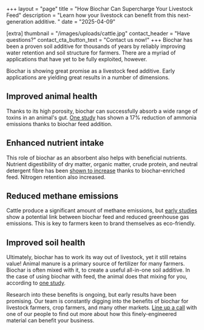 +++
layout = "page"
title = "How Biochar Can Supercharge Your Livestock Feed"
description = "Learn how your livestock can benefit from this next-generation additive. "
date = "2025-04-09"

[extra]
thumbnail = "/images/uploads/cattle.jpg"
contact_header = "Have questions?"
contact_cta_button_text = "Contact us now!"
+++
Biochar has been a proven soil additive for thousands of years by reliably improving water retention and soil structure for farmers. There are a myriad of applications that have yet to be fully exploited, however. 

Biochar is showing great promise as a livestock feed additive. Early applications are yielding great results in a number of dimensions. 

## Improved animal health

Thanks to its high porosity, biochar can successfully absorb a wide range of toxins in an animal's gut. [One study](https://pmc.ncbi.nlm.nih.gov/articles/PMC7552183/) has shown a 17% reduction of ammonia emissions thanks to biochar feed addition.  

## Enhanced nutrient intake

This role of biochar as an absorbent also helps with beneficial nutrients. Nutrient digestibility of dry matter, organic matter, crude protein, and neutral detergent fibre has been [shown to increase](https://cjas.agriculturejournals.cz/artkey/cjs-202302-0004_dietary-biochar-as-a-feed-additive-for-increasing-livestock-performance-a-meta-analysis-of-in-vitro-and-in-viv.php) thanks to biochar-enriched feed. Nitrogen retention also increased.   

## Reduced methane emissions

Cattle produce a significant amount of methane emissions, but [early studies](https://www.researchgate.net/publication/334805975_The_use_of_biochar_in_animal_feeding) show a potential link between biochar feed and reduced greenhouse gas emissions. This is key to farmers keen to brand themselves as eco-friendly. 

## Improved soil health

Ultimately, biochar has to work its way out of livestock, yet it still retains value! Animal manure is a primary source of fertilizer for many farmers. Biochar is often mixed with it, to create a useful all-in-one soil additive. In the case of using biochar with feed, the animal does that mixing for you, according to [one study](https://pmc.ncbi.nlm.nih.gov/articles/PMC6679646/). 

Research into these benefits is ongoing, but early results have been promising. Our team is constantly digging into the benefits of biochar for livestock farmers, crop farmers, and many other markets. [Line up a call](https://www.c6b.us/contact) with one of our people to find out more about how this finely-engineered material can benefit your business.
